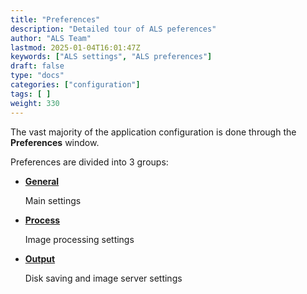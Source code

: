 ```yaml
---
title: "Preferences"
description: "Detailed tour of ALS peferences"
author: "ALS Team"
lastmod: 2025-01-04T16:01:47Z
keywords: ["ALS settings", "ALS preferences"]
draft: false
type: "docs"
categories: ["configuration"]
tags: [ ]
weight: 330
---
```


The vast majority of the application configuration is done through the **Preferences** window.

Preferences are divided into 3 groups:

- **[General](general/)**

  Main settings

- **[Process](processing/)**

  Image processing settings

- **[Output](output/)**

  Disk saving and image server settings
